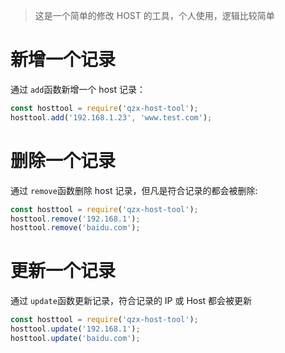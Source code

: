 > 这是一个简单的修改 HOST 的工具，个人使用，逻辑比较简单

# 新增一个记录

通过 `add`函数新增一个 host 记录：

```javascript
const hosttool = require('qzx-host-tool');
hosttool.add('192.168.1.23', 'www.test.com');
```

# 删除一个记录

通过 `remove`函数删除 host 记录，但凡是符合记录的都会被删除:

```javascript
const hosttool = require('qzx-host-tool');
hosttool.remove('192.168.1');
hosttool.remove('baidu.com');
```

# 更新一个记录

通过 `update`函数更新记录，符合记录的 IP 或 Host 都会被更新

```javascript
const hosttool = require('qzx-host-tool');
hosttool.update('192.168.1');
hosttool.update('baidu.com');
```
